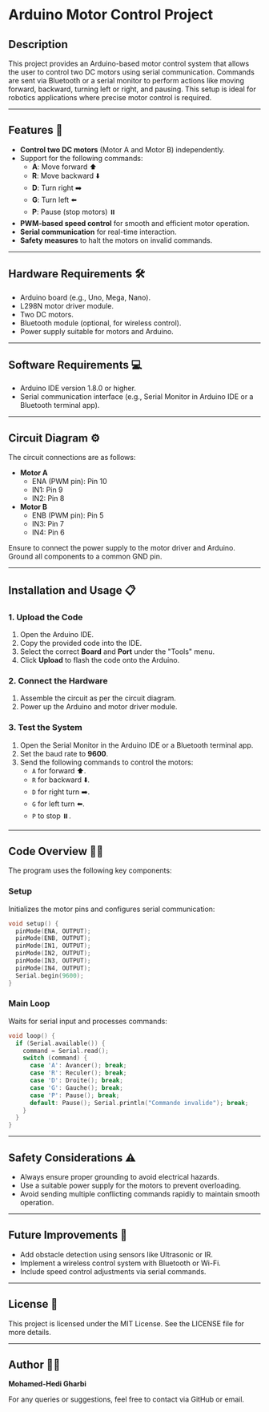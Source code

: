 # Arduino Motor Control Project

## Description
This project provides an Arduino-based motor control system that allows the user to control two DC motors using serial communication. Commands are sent via Bluetooth or a serial monitor to perform actions like moving forward, backward, turning left or right, and pausing. This setup is ideal for robotics applications where precise motor control is required.

---

## Features 🚀
- **Control two DC motors** (Motor A and Motor B) independently.
- Support for the following commands:
  - **A**: Move forward ⬆️
  - **R**: Move backward ⬇️
  - **D**: Turn right ➡️
  - **G**: Turn left ⬅️
  - **P**: Pause (stop motors) ⏸️
- **PWM-based speed control** for smooth and efficient motor operation.
- **Serial communication** for real-time interaction.
- **Safety measures** to halt the motors on invalid commands.

---

## Hardware Requirements 🛠️
- Arduino board (e.g., Uno, Mega, Nano).
- L298N motor driver module.
- Two DC motors.
- Bluetooth module (optional, for wireless control).
- Power supply suitable for motors and Arduino.

---

## Software Requirements 💻
- Arduino IDE version 1.8.0 or higher.
- Serial communication interface (e.g., Serial Monitor in Arduino IDE or a Bluetooth terminal app).

---

## Circuit Diagram ⚙️
The circuit connections are as follows:
- **Motor A**
  - ENA (PWM pin): Pin 10
  - IN1: Pin 9
  - IN2: Pin 8
- **Motor B**
  - ENB (PWM pin): Pin 5
  - IN3: Pin 7
  - IN4: Pin 6

Ensure to connect the power supply to the motor driver and Arduino. Ground all components to a common GND pin.

---

## Installation and Usage 📋

### 1. Upload the Code
1. Open the Arduino IDE.
2. Copy the provided code into the IDE.
3. Select the correct **Board** and **Port** under the "Tools" menu.
4. Click **Upload** to flash the code onto the Arduino.

### 2. Connect the Hardware
1. Assemble the circuit as per the circuit diagram.
2. Power up the Arduino and motor driver module.

### 3. Test the System
1. Open the Serial Monitor in the Arduino IDE or a Bluetooth terminal app.
2. Set the baud rate to **9600**.
3. Send the following commands to control the motors:
   - `A` for forward ⬆️.
   - `R` for backward ⬇️.
   - `D` for right turn ➡️.
   - `G` for left turn ⬅️.
   - `P` to stop ⏸️.

---

## Code Overview 🧑‍💻
The program uses the following key components:

### Setup
Initializes the motor pins and configures serial communication:
```cpp
void setup() {
  pinMode(ENA, OUTPUT);
  pinMode(ENB, OUTPUT);
  pinMode(IN1, OUTPUT);
  pinMode(IN2, OUTPUT);
  pinMode(IN3, OUTPUT);
  pinMode(IN4, OUTPUT);
  Serial.begin(9600);
}
```

### Main Loop
Waits for serial input and processes commands:
```cpp
void loop() {
  if (Serial.available()) {
    command = Serial.read();
    switch (command) {
      case 'A': Avancer(); break;
      case 'R': Reculer(); break;
      case 'D': Droite(); break;
      case 'G': Gauche(); break;
      case 'P': Pause(); break;
      default: Pause(); Serial.println("Commande invalide"); break;
    }
  }
}
```

---

## Safety Considerations ⚠️
- Always ensure proper grounding to avoid electrical hazards.
- Use a suitable power supply for the motors to prevent overloading.
- Avoid sending multiple conflicting commands rapidly to maintain smooth operation.

---

## Future Improvements 🌟
- Add obstacle detection using sensors like Ultrasonic or IR.
- Implement a wireless control system with Bluetooth or Wi-Fi.
- Include speed control adjustments via serial commands.

---

## License 📜
This project is licensed under the MIT License. See the LICENSE file for more details.

---

## Author 👨‍💻
**Mohamed-Hedi Gharbi**

For any queries or suggestions, feel free to contact via GitHub or email.


